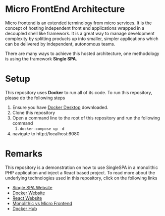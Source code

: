 # Micro FrontEnd Architecture
Micro frontend is an extended terminology from micro services. It is the concept of hosting independent front end applications wrapped in a decoupled shell like framework. It is a great way to manage development complexity by splitting products up into smaller, simpler applications which can be delivered by independent, autonomous teams. 

There are many ways to achieve this hosted architecture, one methodology is using the framework **Single SPA**. 

# Setup
This repository uses **Docker** to run all of its code. To run this repository, please do the following steps
1. Ensure you have [Docker Desktop](https://www.docker.com/products/docker-desktop/) downloaded.
2. Clone this repository
3. Open a command line to the root of this repository and run the following command
   1. `docker-compose up -d`
4. navigate to http://localhost:8080

# Remarks
This repository is a demonstration on how to use SingleSPA in a monolithic PHP application and inject a React based project. To read more about the underlying technologies used in this repository, click on the following links
- [Single SPA Website](https://single-spa.js.org/)
- [Docker Website](https://www.docker.com/)
- [React Website](https://reactjs.org/)
- [Monolithic vs Micro Frontend](https://micro-frontends.org/)
- [Docker Hub](https://hub.docker.com/)
